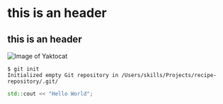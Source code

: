 # <h1> this is an header 
## <h2>this is an header
![Image of Yaktocat](https://octodex.github.com/images/yaktocat.png)

~~~
$ git init
Initialized empty Git repository in /Users/skills/Projects/recipe-repository/.git/
~~~


~~~ C++
std::cout << "Hello World";
~~~
